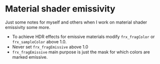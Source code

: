 # Material shader emissivity

Just some notes for myself and others when I work on material shader emissivity some more.

- To achieve HDR effects for emissive materials modify `frx_fragColor` or `frx_sampleColor` above 1.0. 
- Never set `frx_fragEmissive` above 1.0 
- `frx_fragEmissive` main purpose is just the mask for which colors are marked emissive.  